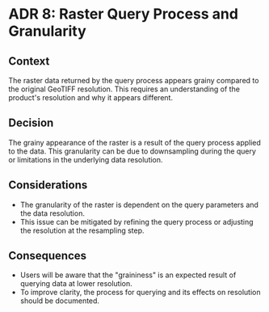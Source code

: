 # ADR 8: Raster Query Process and Granularity

## Context
The raster data returned by the query process appears grainy compared to the original GeoTIFF resolution. This requires an understanding of the product's resolution and why it appears different.

## Decision
The grainy appearance of the raster is a result of the query process applied to the data. This granularity can be due to downsampling during the query or limitations in the underlying data resolution.

## Considerations
- The granularity of the raster is dependent on the query parameters and the data resolution.
- This issue can be mitigated by refining the query process or adjusting the resolution at the resampling step.

## Consequences
- Users will be aware that the "graininess" is an expected result of querying data at lower resolution.
- To improve clarity, the process for querying and its effects on resolution should be documented.
